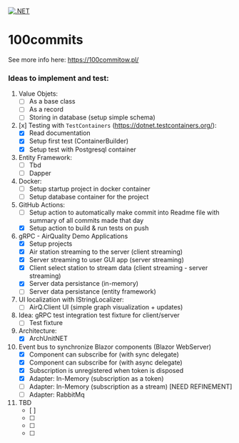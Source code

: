 [![.NET](https://github.com/papugamichal/100commits/actions/workflows/dotnet.yml/badge.svg)](https://github.com/papugamichal/100commits/actions/workflows/dotnet.yml)

# 100commits
See more info here: https://100commitow.pl/

### Ideas to implement and test:
1. Value Objets:
   - [ ] As a base class
   - [ ] As a record
   - [ ] Storing in database (setup simple schema)
    
2. [x] Testing with `TestContainers` (https://dotnet.testcontainers.org/):
   - [x] Read documentation
   - [x] Setup first test (ContainerBuilder)
   - [x] Setup test with Postgresql container
3. Entity Framework:
   - [ ] Tbd
   - [ ] Dapper
4. Docker:
   - [ ] Setup startup project in docker container 
   - [ ] Setup database container for the project
5. GitHub Actions:
   - [ ] Setup action to automatically make commit into Readme file with summary of all commits made that day  
   - [x] Setup action to build & run tests on push
6. gRPC - AirQuality Demo Applications
   - [x] Setup projects
   - [x] Air station streaming to the server (client streaming)
   - [x] Server streaming to user GUI app (server streaming)
   - [x] Client select station to stream data (client streaming - server streaming)
   - [x] Server data persistance (in-memory)
   - [ ] Server data persistance (entity framework)
7. UI localization with IStringLocalizer:
   - [ ] AirQ.Client UI (simple graph visualization + updates)
8. Idea: gRPC test integration test fixture for client/server
   - [ ] Test fixture
9. Architecture:
   -[x] ArchUnitNET
10. Event bus to synchronize Blazor components (Blazor WebServer)
    - [x] Component can subscribe for <TEvent> (with sync delegate)
    - [x] Component can subscribe for <TEvent> (with async delegate)
    - [x] Subscription is unregistered when token is disposed
    - [x] Adapter: In-Memory (subscription as a token)
    - [ ] Adapter: In-Memory (subscription as a stream) [NEED REFINEMENT]
    - [ ] Adapter: RabbitMq
11. TBD
    - [ ]
    - [ ]
    - [ ]
    - [ ]